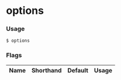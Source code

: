 # options



### Usage

`$ options`



### Flags

Name | Shorthand | Default | Usage
---- | --------- | ------- | ----- 


